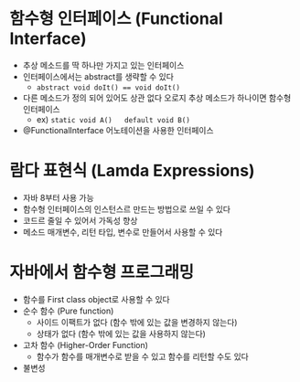 # 함수형 인터페이스 (Functional Interface)
  - 추상 메소드를 딱 하나만 가지고 있는 인터페이스
  - 인터페이스에서는 abstract를 생략할 수 있다
    - ``` abstract void doIt() == void doIt() ```
  - 다른 메소드가 정의 되어 있어도 상관 없다 오로지 추상 메소드가 하나이면 함수형 인터페이스
    - ex) ``` static void A()  
                default void B() ```
  - @FunctionalInterface 어노테이션을 사용한 인터페이스
    
# 람다 표현식 (Lamda Expressions)
  - 자바 8부터 사용 가능
  - 함수형 인터페이스의 인스턴스르 만드는 방법으로 쓰일 수 있다
  - 코드르 줄일 수 있어서 가독성 향상
  - 메소드 매개변수, 리턴 타입, 변수로 만들어서 사용할 수 있다
  
# 자바에서 함수형 프로그래밍
  - 함수를 First class object로 사용할 수 있다
  - 순수 함수 (Pure function)
    - 사이드 이팩트가 없다 (함수 밖에 있는 값을 변경하지 않는다)
    - 상태가 없다 (함수 밖에 있는 값을 사용하지 않는다)
  - 고차 함수 (Higher-Order Function)
    - 함수가 함수를 매개변수로 받을 수 있고 함수를 리턴할 수도 있다
  - 불변성
